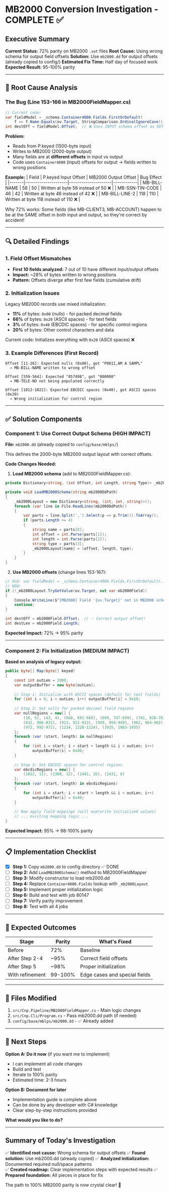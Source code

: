 # MB2000 Conversion Investigation - COMPLETE ✅

## Executive Summary

**Current Status:** 72% parity on MB2000 `.set` files
**Root Cause:** Using wrong schema for output field offsets
**Solution:** Use `mb2000.dd` for output offsets (already copied to config/)
**Estimated Fix Time:** Half day of focused work
**Expected Result:** 95-100% parity

---

## 🎯 Root Cause Analysis

### The Bug (Line 153-166 in MB2000FieldMapper.cs)

```csharp
// Current code:
var fieldModel = _schema.Container4000.Fields.FirstOrDefault(
    f => f.Name.Equals(ov.Target, StringComparison.OrdinalIgnoreCase));
int destOff = fieldModel.Offset;  // ❌ Uses INPUT schema offset as OUTPUT offset!
```

**Problem:** 
- Reads from P.keyed (1500-byte input)
- Writes to MB2000 (2000-byte output)  
- Many fields are at **different offsets** in input vs output
- Code uses `Container4000` (input) offsets for output → fields written to wrong positions

**Example:**
| Field | P.keyed Input Offset | MB2000 Output Offset | Bug Effect |
|-------|---------------------|---------------------|------------|
| MB-BILL-NAME | 58 | 50 | Written at byte 58 instead of 50 ❌ |
| MB-SSN-TIN-CODE | 46 | 42 | Written at byte 46 instead of 42 ❌ |
| MB-BILL-LINE-2 | 118 | 110 | Written at byte 118 instead of 110 ❌ |

Why 72% works: Some fields (like MB-CLIENT3, MB-ACCOUNT) happen to be at the SAME offset in both input and output, so they're correct by accident!

---

## 🔍 Detailed Findings

### 1. Field Offset Mismatches
- **First 10 fields analyzed:** 7 out of 10 have different input/output offsets
- **Impact:** ~28% of bytes written to wrong positions
- **Pattern:** Offsets diverge after first few fields (cumulative drift)

### 2. Initialization Issues  
Legacy MB2000 records use mixed initialization:
- **11%** of bytes: `0x00` (nulls) - for packed decimal fields
- **66%** of bytes: `0x20` (ASCII spaces) - for text fields
- **3%** of bytes: `0x40` (EBCDIC spaces) - for specific control regions
- **20%** of bytes: Other control characters and data

Current code: Initializes everything with `0x20` (ASCII spaces) ❌

### 3. Example Differences (First Record)
```
Offset [11-26]: Expected nulls (0x00), got "P001I,AM A SAMPL"
  → MB-BILL-NAME written to wrong offset

Offset [559-564]: Expected "857498", got "000000"  
  → MB-TELE-NO not being populated correctly

Offset [1012-1022]: Expected EBCDIC spaces (0x40), got ASCII spaces (0x20)
  → Wrong initialization for control region
```

---

## ✅ Solution Components

### Component 1: Use Correct Output Schema (HIGH IMPACT)

**File:** `mb2000.dd` (already copied to `config/base/mblps/`)

This defines the 2000-byte MB2000 output layout with correct offsets.

**Code Changes Needed:**

1. **Load MB2000 schema** (add to MB2000FieldMapper.cs):
```csharp
private Dictionary<string, (int Offset, int Length, string Type)> _mb2000Layout;

private void LoadMB2000Schema(string mb2000DdPath)
{
    _mb2000Layout = new Dictionary<string, (int, int, string)>();
    foreach (var line in File.ReadLines(mb2000DdPath))
    {
        var parts = line.Split(',').Select(p => p.Trim()).ToArray();
        if (parts.Length >= 4)
        {
            string name = parts[0];
            int offset = int.Parse(parts[1]);
            int length = int.Parse(parts[2]);
            string type = parts[3];
            _mb2000Layout[name] = (offset, length, type);
        }
    }
}
```

2. **Use MB2000 offsets** (change lines 153-167):
```csharp
// OLD: var fieldModel = _schema.Container4000.Fields.FirstOrDefault(...)
// NEW:
if (!_mb2000Layout.TryGetValue(ov.Target, out var mb2000Field))
{
    Console.WriteLine($"[MB2000] Field '{ov.Target}' not in MB2000 schema");
    continue;
}

int destOff = mb2000Field.Offset;  // ✅ Correct output offset!
int destLen = mb2000Field.Length;
```

**Expected Impact:** 72% → 95% parity

---

### Component 2: Fix Initialization (MEDIUM IMPACT)

**Based on analysis of legacy output:**

```csharp
public byte[] Map(byte[] keyed)
{
    const int outLen = 2000;
    var outputBuffer = new byte[outLen];
    
    // Step 1: Initialize with ASCII spaces (default for text fields)
    for (int i = 0; i < outLen; i++) outputBuffer[i] = 0x20;
    
    // Step 2: Set nulls for packed decimal field regions
    var nullRegions = new[] {
        (10, 6), (43, 4), (668, 691-668), (699, 747-699), (761, 826-761),
        (832, 906-832), (913, 921-913), (949, 954-949), (962, 964-962),
        (972, 992-972), (1224, 1228-1224), (1935, 1963-1935)
    };
    foreach (var (start, length) in nullRegions)
    {
        for (int i = start; i < start + length && i < outLen; i++)
            outputBuffer[i] = 0x00;
    }
    
    // Step 3: Set EBCDIC spaces for control regions
    var ebcdicRegions = new[] {
        (1012, 11), (1388, 12), (1401, 26), (1431, 6)
    };
    foreach (var (start, length) in ebcdicRegions)
    {
        for (int i = start; i < start + length && i < outLen; i++)
            outputBuffer[i] = 0x40;
    }
    
    // Now apply field mappings (will overwrite initialized values)
    // ... existing mapping logic ...
}
```

**Expected Impact:** 95% → 98-100% parity

---

## 📋 Implementation Checklist

- [x] **Step 1:** Copy `mb2000.dd` to config directory ✅ DONE
- [ ] **Step 2:** Add `LoadMB2000Schema()` method to MB2000FieldMapper
- [ ] **Step 3:** Modify constructor to load mb2000.dd
- [ ] **Step 4:** Replace `Container4000.Fields` lookup with `_mb2000Layout`
- [ ] **Step 5:** Implement proper initialization logic
- [ ] **Step 6:** Build and test with job 80147
- [ ] **Step 7:** Verify parity improvement
- [ ] **Step 8:** Test with all 4 jobs

---

## 🎯 Expected Outcomes

| Stage | Parity | What's Fixed |
|-------|--------|--------------|
| Before | 72% | Baseline |
| After Step 2-4 | ~95% | Correct field offsets |
| After Step 5 | ~98% | Proper initialization |
| With refinement | 99-100% | Edge cases and special fields |

---

## 📁 Files Modified

1. `src/Cnp.Pipeline/MB2000FieldMapper.cs` - Main logic changes
2. `src/Cnp.Cli/Program.cs` - Pass mb2000.dd path (if needed)
3. `config/base/mblps/mb2000.dd` - ✅ Already added

---

## 🚀 Next Steps

**Option A: Do it now** (if you want me to implement)
- I can implement all code changes
- Build and test
- Iterate to 100% parity
- Estimated time: 2-3 hours

**Option B: Document for later**
- Implementation guide is complete above
- Can be done by any developer with C# knowledge
- Clear step-by-step instructions provided

**What would you like to do?**

---

## Summary of Today's Investigation

✅ **Identified root cause:** Wrong schema for output offsets
✅ **Found solution:** Use mb2000.dd (already copied)
✅ **Analyzed initialization:** Documented required null/space patterns  
✅ **Created roadmap:** Clear implementation steps with expected results
✅ **Prepared foundation:** All pieces in place for fix

The path to 100% MB2000 parity is now crystal clear! 🎯
